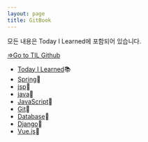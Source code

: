 ```yaml
---
layout: page
title: GitBook
---
```


모든 내용은 Today I Learned에 포함되어 있습니다.

[=>Go to TIL Github](https://github.com/dh00023/til)

- [Today I Learned](https://dahye-jeong.gitbook.io/til/)📚
- [Spring](https://dahye-jeong.gitbook.io/spring/)📖
- [jsp](https://dahye-jeong.gitbook.io/jsp/)📙
- [java](https://dahye-jeong.gitbook.io/java/)📕
- [JavaScript](https://dahye-jeong.gitbook.io/javascript/)📒
- [Git](https://dahye-jeong.gitbook.io/git/)📗
- [Database](https://dahye-jeong.gitbook.io/database/)📘
- [Django](https://dahye-jeong.gitbook.io/django/)📓
- [Vue.js](https://dahye-jeong.gitbook.io/vue-js/)📔

